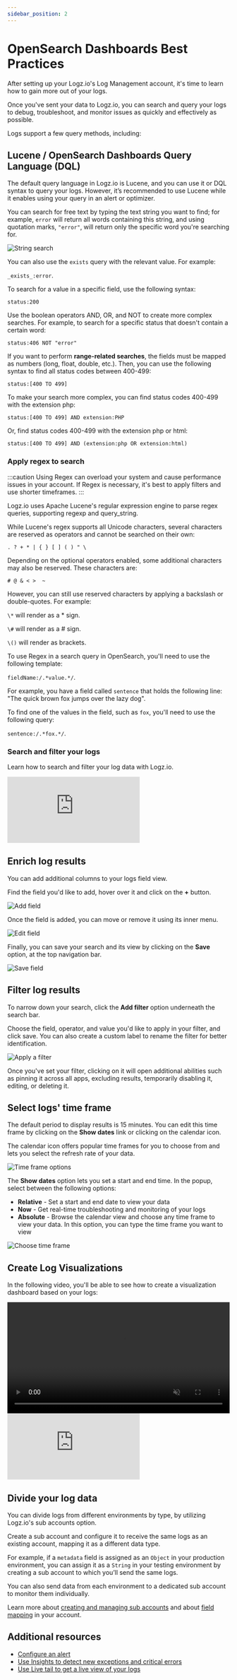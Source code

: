 ```yaml
---
sidebar_position: 2
---
```


# OpenSearch Dashboards Best Practices


After setting up your Logz.io's Log Management account, it's time to learn how to gain more out of your logs.

Once you've sent your data to Logz.io, you can search and query your logs to debug, troubleshoot, and monitor issues as quickly and effectively as possible.

Logs support a few query methods, including:

## Lucene / OpenSearch Dashboards Query Language (DQL)

The default query language in Logz.io is Lucene, and you can use it or DQL syntax to query your logs. However, it’s recommended to use Lucene while it enables using your query in an alert or optimizer.

You can search for free text by typing the text string you want to find; for example, `error` will return all words containing this string, and using quotation marks, `"error"`, will return only the specific word you're searching for.

![String search](https://dytvr9ot2sszz.cloudfront.net/logz-docs/osd-discover/search-in-osd.png)

You can also use the `exists` query with the relevant value. For example:

`_exists_:error`.

To search for a value in a specific field, use the following syntax:

`status:200`

Use the boolean operators AND, OR, and NOT to create more complex searches. For example, to search for a specific status that doesn't contain a certain word:

`status:406 NOT "error"`

If you want to perform **range-related searches**, the fields must be mapped as numbers (long, float, double, etc.). Then, you can use the following syntax to find all status codes between 400-499:

`status:[400 TO 499]`

To make your search more complex, you can find status codes 400-499 with the extension php:

`status:[400 TO 499] AND extension:PHP`

Or, find status codes 400-499 with the extension php or html:

`status:[400 TO 499] AND (extension:php OR extension:html)`



### Apply regex to search

:::caution
Using Regex can overload your system and cause performance issues in your account. If Regex is necessary, it's best to apply filters and use shorter timeframes.
:::

Logz.io uses Apache Lucene's regular expression engine to parse regex queries, supporting regexp and query_string.

While Lucene's regex supports all Unicode characters, several characters are reserved as operators and cannot be searched on their own:

`. ? + * | { } [ ] ( ) " \`

Depending on the optional operators enabled, some additional characters may also be reserved. These characters are:

`# @ & < >  ~`

However, you can still use reserved characters by applying a backslash or double-quotes. For example:

`\*` will render as a * sign.

`\#` will render as a # sign.

`\()` will render as brackets.


To use Regex in a search query in OpenSearch, you'll need to use the following template:

`fieldName:/.*value.*/`.

For example, you have a field called `sentence` that holds the following line: "The quick brown fox jumps over the lazy dog".

To find one of the values in the field, such as `fox`, you'll need to use the following query:

`sentence:/.*fox.*/`.


### Search and filter your logs

Learn how to search and filter your log data with Logz.io.


<div style={{position: 'relative', paddingBottom: '56.25%'}}>
  <iframe style={{position: 'absolute', top: '0', left: '0', width: '100%', height: '100%'}} src="https://fast.wistia.com/embed/iframe/kq0z0sux4d" frameborder="0" allow="accelerometer; autoplay; clipboard-write; encrypted-media; gyroscope; picture-in-picture" allowfullscreen></iframe>
</div>


## Enrich log results

You can add additional columns to your logs field view.

Find the field you'd like to add, hover over it and click on the **+** button.

![Add field](https://dytvr9ot2sszz.cloudfront.net/logz-docs/kibana-discover/add-field-discover.png)

Once the field is added, you can move or remove it using its inner menu.

![Edit field](https://dytvr9ot2sszz.cloudfront.net/logz-docs/kibana-discover/add-field-overview.gif)

Finally, you can save your search and its view by clicking on the **Save** option, at the top navigation bar.

![Save field](https://dytvr9ot2sszz.cloudfront.net/logz-docs/kibana-discover/save-your-fields.png)

## Filter log results

To narrow down your search, click the **Add filter** option underneath the search bar.

Choose the field, operator, and value you'd like to apply in your filter, and click save. You can also create a custom label to rename the filter for better identification.

![Apply a filter](https://dytvr9ot2sszz.cloudfront.net/logz-docs/kibana-discover/add-a-filter.png)

Once you've set your filter, clicking on it will open additional abilities such as pinning it across all apps, excluding results, temporarily disabling it, editing, or deleting it.

## Select logs' time frame

The default period to display results is 15 minutes. You can edit this time frame by clicking on the **Show dates** link or clicking on the calendar icon.

The calendar icon offers popular time frames for you to choose from and lets you select the refresh rate of your data.

![Time frame options](https://dytvr9ot2sszz.cloudfront.net/logz-docs/kibana-discover/quick-time-edits.png)

The **Show dates** option lets you set a start and end time. In the popup, select between the following options:

* **Relative** - Set a start and end date to view your data
* **Now** - Get real-time troubleshooting and monitoring of your logs
* **Absolute** - Browse the calendar view and choose any time frame to view your data. In this option, you can type the time frame you want to view

![Choose time frame](https://dytvr9ot2sszz.cloudfront.net/logz-docs/kibana-discover/time-settings-gif.gif)

## Create Log Visualizations

In the following video, you'll be able to see how to create a visualization dashboard based on your logs:


<div>
    <video width="100%" height="auto" controls autoplay loop muted>
      <source src="https://dytvr9ot2sszz.cloudfront.net/logz-docs/videos/log-visualizations-velcfd5tpr.mp4" type="video/mp4" />
      Your browser does not support the video tag.
    </video>
</div>



<div style={{position: 'relative', paddingBottom: '56.25%'}}>
  <iframe style={{position: 'absolute', top: '0', left: '0', width: '100%', height: '100%'}} src="https://fast.wistia.com/embed/iframe/velcfd5tpr" frameborder="0" allow="accelerometer; autoplay; clipboard-write; encrypted-media; gyroscope; picture-in-picture" allowfullscreen></iframe>
</div>

## Divide your log data

You can divide logs from different environments by type, by utilizing Logz.io's sub accounts option.

Create a sub account and configure it to receive the same logs as an existing account, mapping it as a different data type.

For example, if a `metadata` field is assigned as an `Object` in your production environment, you can assign it as a `String` in your testing environment by creating a sub account to which you’ll send the same logs.

You can also send data from each environment to a dedicated sub account to monitor them individually.

Learn more about [creating and managing sub accounts](../../admin/logzio-accounts/manage-the-main-account-and-sub-accounts/#add-and-manage-a-log-management-sub-account) and about [field mapping](../../data-hub/field-mapping/) in your account.

## Additional resources

* [Configure an alert](https://docs.logz.io/user-guide/alerts/configure-an-alert.html)
* [Use Insights to detect new exceptions and critical errors](https://docs.logz.io/user-guide/insights/ai-insights.html)
* [Use Live tail to get a live view of your logs](https://docs.logz.io/user-guide/live-tail/)

